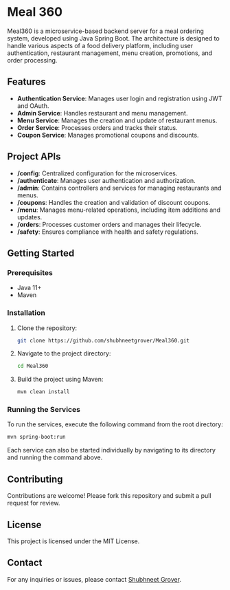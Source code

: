 
# Meal 360

Meal360 is a microservice-based backend server for a meal ordering system, developed using Java Spring Boot. The architecture is designed to handle various aspects of a food delivery platform, including user authentication, restaurant management, menu creation, promotions, and order processing.


## Features

- **Authentication Service**: Manages user login and registration using JWT and OAuth.
- **Admin Service**: Handles restaurant and menu management.
- **Menu Service**: Manages the creation and update of restaurant menus.
- **Order Service**: Processes orders and tracks their status.
- **Coupon Service**: Manages promotional coupons and discounts.

## Project APIs

- **/config**: Centralized configuration for the microservices.
- **/authenticate**: Manages user authentication and authorization.
- **/admin**: Contains controllers and services for managing restaurants and menus.
- **/coupons**: Handles the creation and validation of discount coupons.
- **/menu**: Manages menu-related operations, including item additions and updates.
- **/orders**: Processes customer orders and manages their lifecycle.
- **/safety**: Ensures compliance with health and safety regulations.

## Getting Started

### Prerequisites
- Java 11+
- Maven
### Installation
1. Clone the repository:
   ```bash
   git clone https://github.com/shubhneetgrover/Meal360.git
   ```
2. Navigate to the project directory:
   ```bash
   cd Meal360
   ```
3. Build the project using Maven:
    ```bash
   mvn clean install
    ```
### Running the Services
To run the services, execute the following command from the root directory:
```bash
mvn spring-boot:run
```
Each service can also be started individually by navigating to its directory and running the command above.

## Contributing

Contributions are welcome! Please fork this repository and submit a pull request for review.

## License
This project is licensed under the MIT License.

## Contact
For any inquiries or issues, please contact [Shubhneet Grover](https://github.com/shubhneetgrover).



